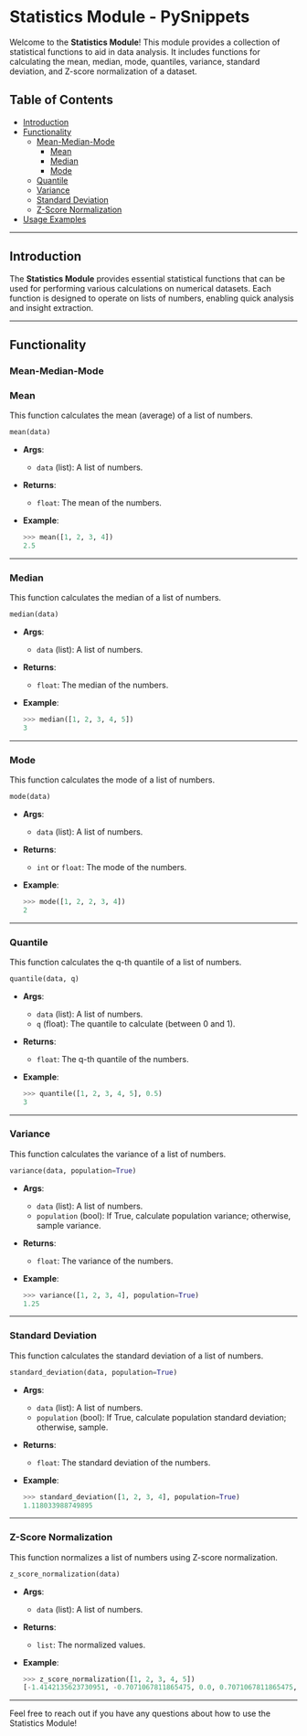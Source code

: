 # Statistics Module - PySnippets

Welcome to the **Statistics Module**! This module provides a collection of statistical functions to aid in data analysis. It includes functions for calculating the mean, median, mode, quantiles, variance, standard deviation, and Z-score normalization of a dataset.

## Table of Contents

- [Introduction](#introduction)
- [Functionality](#functionality)
  - [Mean-Median-Mode](#mean-median-mode)
    - [Mean](#mean)
    - [Median](#median)
    - [Mode](#mode)
  - [Quantile](#quantile)
  - [Variance](#variance)
  - [Standard Deviation](#standard-deviation)
  - [Z-Score Normalization](#z-score-normalization)
- [Usage Examples](#usage-examples)

---

## Introduction

The **Statistics Module** provides essential statistical functions that can be used for performing various calculations on numerical datasets. Each function is designed to operate on lists of numbers, enabling quick analysis and insight extraction.

---

## Functionality

### Mean-Median-Mode
### Mean

This function calculates the mean (average) of a list of numbers.

```python
mean(data)
```
- **Args**: 
  - `data` (list): A list of numbers.
- **Returns**: 
  - `float`: The mean of the numbers.
  
- **Example**:
  ```python
  >>> mean([1, 2, 3, 4])
  2.5
  ```

---

### Median

This function calculates the median of a list of numbers.

```python
median(data)
```
- **Args**: 
  - `data` (list): A list of numbers.
- **Returns**: 
  - `float`: The median of the numbers.
  
- **Example**:
  ```python
  >>> median([1, 2, 3, 4, 5])
  3
  ```

---

### Mode

This function calculates the mode of a list of numbers.

```python
mode(data)
```
- **Args**: 
  - `data` (list): A list of numbers.
- **Returns**: 
  - `int` or `float`: The mode of the numbers.
  
- **Example**:
  ```python
  >>> mode([1, 2, 2, 3, 4])
  2
  ```

---

### Quantile

This function calculates the q-th quantile of a list of numbers.

```python
quantile(data, q)
```
- **Args**: 
  - `data` (list): A list of numbers.
  - `q` (float): The quantile to calculate (between 0 and 1).
  
- **Returns**: 
  - `float`: The q-th quantile of the numbers.
  
- **Example**:
  ```python
  >>> quantile([1, 2, 3, 4, 5], 0.5)
  3
  ```

---

### Variance

This function calculates the variance of a list of numbers.

```python
variance(data, population=True)
```
- **Args**: 
  - `data` (list): A list of numbers.
  - `population` (bool): If True, calculate population variance; otherwise, sample variance.
  
- **Returns**: 
  - `float`: The variance of the numbers.
  
- **Example**:
  ```python
  >>> variance([1, 2, 3, 4], population=True)
  1.25
  ```

---

### Standard Deviation

This function calculates the standard deviation of a list of numbers.

```python
standard_deviation(data, population=True)
```
- **Args**: 
  - `data` (list): A list of numbers.
  - `population` (bool): If True, calculate population standard deviation; otherwise, sample.
  
- **Returns**: 
  - `float`: The standard deviation of the numbers.
  
- **Example**:
  ```python
  >>> standard_deviation([1, 2, 3, 4], population=True)
  1.118033988749895
  ```

---

### Z-Score Normalization

This function normalizes a list of numbers using Z-score normalization.

```python
z_score_normalization(data)
```
- **Args**: 
  - `data` (list): A list of numbers.
  
- **Returns**: 
  - `list`: The normalized values.
  
- **Example**:
  ```python
  >>> z_score_normalization([1, 2, 3, 4, 5])
  [-1.4142135623730951, -0.7071067811865475, 0.0, 0.7071067811865475, 1.4142135623730951]
  ```

---


Feel free to reach out if you have any questions about how to use the Statistics Module!
